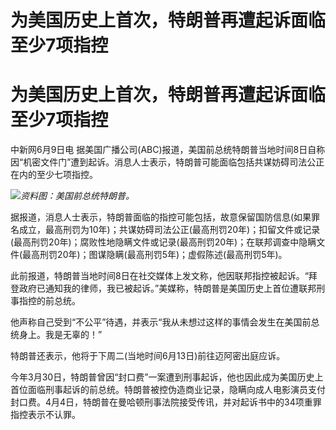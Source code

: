 # 为美国历史上首次，特朗普再遭起诉面临至少7项指控

# 为美国历史上首次，特朗普再遭起诉面临至少7项指控

中新网6月9日电
据美国广播公司(ABC)报道，美国前总统特朗普当地时间8日自称因“机密文件门”遭到起诉。消息人士表示，特朗普可能面临包括共谋妨碍司法公正在内的至少七项指控。

![](https://inews.gtimg.com/om_bt/OSxPKsZq47s-z3q4xKj-9_PPgkYXwfnR6qZoF02AxUOdIAA/1000)_资料图：美国前总统特朗普。_

据报道，消息人士表示，特朗普面临的指控可能包括，故意保留国防信息(如果罪名成立，最高刑罚为10年)；共谋妨碍司法公正(最高刑罚20年)；扣留文件或记录(最高刑罚20年)；腐败性地隐瞒文件或记录(最高刑罚20年)；在联邦调查中隐瞒文件(最高刑罚20年)；图谋隐瞒(最高刑罚5年)；虚假陈述(最高刑罚5年)。

此前报道，特朗普当地时间8日在社交媒体上发文称，他因联邦指控被起诉。“拜登政府已通知我的律师，我已被起诉。”美媒称，特朗普是美国历史上首位遭联邦刑事指控的前总统。

他声称自己受到“不公平”待遇，并表示“我从未想过这样的事情会发生在美国前总统身上。我是无辜的！”

特朗普还表示，他将于下周二(当地时间6月13日)前往迈阿密出庭应诉。

今年3月30日，特朗普曾因“封口费”一案遭到刑事起诉，他也因此成为美国历史上首位面临刑事起诉的前总统。特朗普被控伪造商业记录，隐瞒向成人电影演员支付封口费。4月4日，特朗普在曼哈顿刑事法院接受传讯，并对起诉书中的34项重罪指控表示不认罪。

